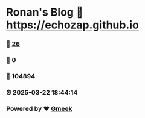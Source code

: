 # Ronan's Blog :link: https://echozap.github.io 
### :page_facing_up: [26](https://echozap.github.io/tag.html) 
### :speech_balloon: 0 
### :hibiscus: 104894 
### :alarm_clock: 2025-03-22 18:44:14 
### Powered by :heart: [Gmeek](https://github.com/Meekdai/Gmeek)
